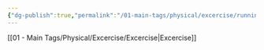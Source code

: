 ```yaml
---
{"dg-publish":true,"permalink":"/01-main-tags/physical/excercise/running/running/","created":"2024-11-18T16:47:48.004+05:30","updated":"2024-10-11T00:30:26.000+05:30"}
---
```


[[01 - Main Tags/Physical/Excercise/Excercise\|Excercise]]
